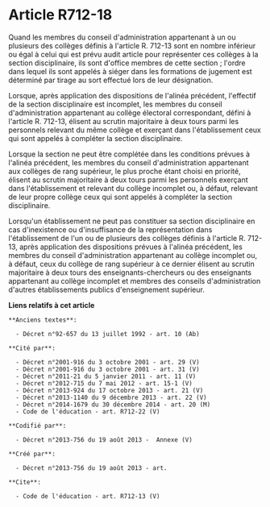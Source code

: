 # Article R712-18

Quand les membres du conseil d'administration appartenant à un ou plusieurs des collèges définis à l'article R. 712-13 sont
en nombre inférieur ou égal à celui qui est prévu audit article pour représenter ces collèges à la section disciplinaire, ils
sont d'office membres de cette section ; l'ordre dans lequel ils sont appelés à siéger dans les formations de jugement est
déterminé par tirage au sort effectué lors de leur désignation. 

Lorsque, après application des dispositions de l'alinéa précédent, l'effectif de la section disciplinaire est incomplet, les
membres du conseil d'administration appartenant au collège électoral correspondant, défini à l'article R. 712-13, élisent au
scrutin majoritaire à deux tours parmi les personnels relevant du même collège et exerçant dans l'établissement ceux qui sont
appelés à compléter la section disciplinaire. 

Lorsque la section ne peut être complétée dans les conditions prévues à l'alinéa précédent, les membres du conseil
d'administration appartenant aux collèges de rang supérieur, le plus proche étant choisi en priorité, élisent au scrutin
majoritaire à deux tours parmi les personnels exerçant dans l'établissement et relevant du collège incomplet ou, à défaut,
relevant de leur propre collège ceux qui sont appelés à compléter la section disciplinaire. 

Lorsqu'un établissement ne peut pas constituer sa section disciplinaire en cas d'inexistence ou d'insuffisance de la
représentation dans l'établissement de l'un ou de plusieurs des collèges définis à l'article R. 712-13, après application des
dispositions prévues à l'alinéa précédent, les membres du conseil d'administration appartenant au collège incomplet ou, à
défaut, ceux du collège de rang supérieur à ce dernier élisent au scrutin majoritaire à deux tours des enseignants-chercheurs
ou des enseignants appartenant au collège incomplet et membres des conseils d'administration d'autres établissements publics
d'enseignement supérieur.

**Liens relatifs à cet article**

	**Anciens textes**:

	  - Décret n°92-657 du 13 juillet 1992 - art. 10 (Ab)

	**Cité par**:

	  - Décret n°2001-916 du 3 octobre 2001 - art. 29 (V)
	  - Décret n°2001-916 du 3 octobre 2001 - art. 31 (V)
	  - Décret n°2011-21 du 5 janvier 2011 - art. 11 (V)
	  - Décret n°2012-715 du 7 mai 2012 - art. 15-1 (V)
	  - Décret n°2013-924 du 17 octobre 2013 - art. 21 (V)
	  - Décret n°2013-1140 du 9 décembre 2013 - art. 22 (V)
	  - Décret n°2014-1679 du 30 décembre 2014 - art. 20 (M)
	  - Code de l'éducation - art. R712-22 (V)

	**Codifié par**:

	  - Décret n°2013-756 du 19 août 2013 -  Annexe (V)

	**Créé par**:

	  - Décret n°2013-756 du 19 août 2013 - art.

	**Cite**:

	  - Code de l'éducation - art. R712-13 (V)
